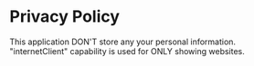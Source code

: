 Privacy Policy
=========
This application DON'T store any your personal information.  
"internetClient" capability is used for ONLY showing websites.
